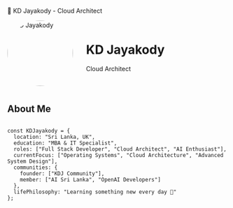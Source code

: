 🌟 KD Jayakody - Cloud Architect
<div class="profile-header">
  <img src="profile-image.gif" alt="KD Jayakody" class="profile-image">
  <div class="profile-info">
    <h1 class="animate__animated animate__fadeInDown">KD Jayakody</h1>
    <p class="role animate__animated animate__fadeInUp">Cloud Architect</p>
    <div class="social-links">
      <a href="#" class="social-link animate__animated animate__fadeInLeft"><i class="fab fa-github"></i></a>
      <a href="#" class="social-link animate__animated animate__fadeInLeft" style="animation-delay: 0.2s;"><i class="fab fa-twitter"></i></a>
      <a href="#" class="social-link animate__animated animate__fadeInLeft" style="animation-delay: 0.4s;"><i class="fab fa-linkedin"></i></a>
      <a href="#" class="social-link animate__animated animate__fadeInLeft" style="animation-delay: 0.6s;"><i class="fas fa-envelope"></i></a>
    </div>
  </div>
</div>
<div class="about-me animate__animated animate__fadeInUp">
  <h2>About Me</h2>
  <pre><code class="language-javascript">
const KDJayakody = {
  location: "Sri Lanka, UK",
  education: "MBA & IT Specialist",
  roles: ["Full Stack Developer", "Cloud Architect", "AI Enthusiast"],
  currentFocus: ["Operating Systems", "Cloud Architecture", "Advanced System Design"],
  communities: {
    founder: ["KDJ Community"],
    member: ["AI Sri Lanka", "OpenAI Developers"]
  },
  lifePhilosophy: "Learning something new every day 🚀"
};
  </code></pre>
</div>
<style>
  /* Add your custom CSS styles here */
  .profile-header {
    display: flex;
    align-items: center;
    margin-bottom: 40px;
  }
  .profile-image {
    width: 150px;
    height: 150px;
    border-radius: 50%;
    margin-right: 30px;
  }
  .animate__animated {
    --animate-duration: 1s;
  }
  .social-links {
    display: flex;
    justify-content: flex-start;
    margin-top: 20px;
  }
  .social-link {
    color: #333;
    font-size: 24px;
    margin-right: 15px;
    transition: color 0.3s;
  }
  .social-link:hover {
    color: #007bff;
  }
</style>
<script src="https://cdnjs.cloudflare.com/ajax/libs/animate.css/4.1.1/animate.min.css"></script>
